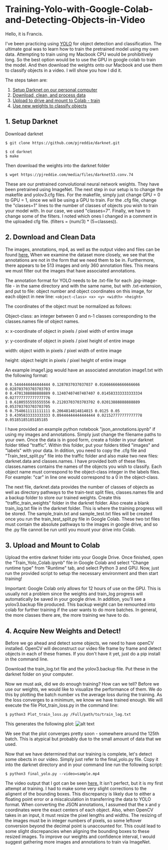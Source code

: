 # Training-Yolo-with-Google-Colab-and-Detecting-Objects-in-Video

Hello, it is Francis.

I've been practicing using [YOLO](https://pjreddie.com/darknet/yolo/) for object detection and classification. The ultimate 
goal was to learn how to train the pretrained model using my own data. Attempting to train using my Macbook CPU would be 
prohibitively long. So the best option would be to use the GPU in google colab to train the model. And then download the 
weights onto our Macbook and use them to classify objects in a video. I will show you how I did it.

The steps taken are:

1. [ Setup Darknet on our personal computer ](#setup)
2. [ Download, clean, and process data ](#clean)
3. [ Upload to drive and mount to Colab - train ](#train)
4. [ Use new weights to classify objects ](#detect)

<a name="setup"></a>
## 1. Setup Darknet

Download darknet
```
$ git clone https://github.com/pjreddie/darknet.git
```
```
$ cd darknet
$ make
```
Then download the weights into the darknet folder
```
$ wget https://pjreddie.com/media/files/darknet53.conv.74
```

These are our pretrained convolutional neural network weights. They have been pretrained using ImageNet.
The next step in our setup is to change the makefile and yolov3.cfg files. For the makefile, simply just change 
GPU = 0 to GPU = 1, since we will be using a GPU to train. For the .cfg file, change the "classes=1" lines to the number
of classes of objects you wish to train your model with. In our case, we used "classes=7". Finally, we have to change some 
of the filters. I noted which ones I changed in a comment in the uploaded cfg file. (filters = (num/3) * (5+classes)).

<a name="clean"></a>
## 2. Download and Clean Data

The images, annotations, mp4, as well as the output video and files can be found [here.](https://drive.google.com/drive/folders/11gPddDkQqm7pukpkgAksrHGJUR2QluEf?usp=sharing)
When we examine the dataset more closely, we see that the annotations are not in the form that we need them to be in. 
Furthermore, there appears to be 513 images and only 360 annotation files. This means we must filter out the images that 
have associated annotations. 

The annotation format for YOLO needs to be .txt-file for each .jpg-image-file - in the same directory and with 
the same name, but with .txt-extension, and put to file: object number and object coordinates on this image, 
for each object in new line: ```<object-class> <x> <y> <width> <height>```

The coordinates of the object must be normalized as follows:

Object-class: an integer between 0 and n-1 classes corresponding to the classes.names file of object names. 

x: x-coordinate of object in pixels / pixel width of entire image

y: y-coordinate of object in pixels / pixel height of entire image

width: object width in pixels / pixel width of entire image

height: object height in pixels / pixel height of entire image

An example image1.jpg would have an associated annotation image1.txt with the following format:

```
0 0.5444444444444444 0.1287037037037037 0.016666666666666666 0.028703703703703703
0 0.4701388888888889 0.12407407407407407 0.014583333333333334 0.027777777777777776
1 0.6180555555555556 0.21203703703703702 0.02013888888888889 0.053703703703703705
6 0.7548611111111111 0.2064814814814815 0.0125 0.05
3 0.4395833333333333 0.09444444444444444 0.021527777777777778 0.05185185185185185
```

I have provided an example python notebook "json_annotations.ipynb" if using my images and annotations.
Simply just change the filename paths to your own. Once the data is in good form, create a folder in your darknet folder titled
"traffic". Within this folder, put your folders titled "images" and "labels" with your data. In ddition, you need to copy 
the .cfg file and "Train_test_split.py" file into the traffic folder and also make two new files: darknet.data and classes.names. 
I have provided both of these files. classes.names contains the names of the objects you wish to classify. Each object name 
must correspond to the object-class integer in the labels files. For example: "car" in line one would correspond to a 0 in 
the object-class. 

The next file, darknet.data provides the number of classes of objects as well as directory pathways to the train-test split 
files, classes.names file and a backup folder to store our trained weights. Create this "traffic_train_weights" folder in 
the darknet folder. Also create a blank train_log.txt file in the darknet folder. This is where the training progress will be 
stored. The sample_train.txt and sample_test.txt files will be created once you run the train_test_split.py file
in Google Colab. These two txt files must contain the absolute pathways to the images in google drive, and so the .py file
cannot be run until you mount your drive into Colab. 

<a name="train"></a>
## 3. Upload and Mount to Colab

Upload the entire darknet folder into your Google Drive. Once finished, open the "Train_Yolo_Colab.ipynb" file in Google
Colab and select "Change runtime type" from "Runtime" tab, and select Python 3 and GPU. Now, just run the provided script to
setup the necessary environment and then start training!

Important: Google Colab only allows for 12 hours of use on the GPU. This is usually not a problem since the weights and 
train_log progress will automatically be saved in your google drive. In addition, you'll see a yolov3.backup file produced.
This backup weight can be remounted into colab for further training if the user wants to do more batches. In general, the more
classes there are, the more training we have to do. 

<a name="detect"></a>
## 4. Acquire New Weights and Detect!

Before we go ahead and detect some objects, we need to have openCV installed. OpenCV will deconstruct our video file frame by 
frame and detect objects in each of these frames. If you don't have it yet, just do a pip install in the command line. 

Download the train_log.txt file and the yolov3.backup file. Put these in the darknet folder on your computer. 

Now we must ask, did we do enough training? How can we tell? Before we use our weights, we would like to visualize the 
performance of them. We do this by plotting the batch number vs the average loss during the training. As the loss converges 
to a minimum, we know we have trained enough. We will execute the file Plot_train_loss.py in the command line:

```
$ python3 Plot_train_loss.py /Full/path/to/train_log.txt
```

This generates the following plot:
![alt text](https://github.com/fkarasek/Training-Yolo-with-Google-Colab-and-Detecting-Objects-in-Video/blob/master/training_loss_plot.png)

We see that the plot converges pretty soon - somewhere around the 125th batch. This is atypical but probably due to the 
small amount of data that we used. 

Now that we have determined that our training is complete, let's detect some obects in our video. Simply just refer to the
final_yolo.py file. Copy it into the darknet directory and in your command line run the following script:

```
$ python3 final_yolo.py --video=sample.mp4
```

The video output that I got can be seen [here.](https://drive.google.com/drive/folders/11gPddDkQqm7pukpkgAksrHGJUR2QluEf?usp=sharing)
It isn't perfect, but it is my first attempt at training. I had to make some very slight corrections to the alignent of 
the bounding boxes. This discrepancy is likely due to either a floating point error or a miscalculation in transferring the 
data to YOLO format. When converting the JSON annotations, I assumed that the x and y coordinates were the exact centers of
each object. 
Also, when OpenCV takes in an input, it must resize the pixel lengths and widths. The resizing of the images must be in 
integer numbers of pixels, so some leftover conversion beyond the decimal point is unaccounted for. This could lead to some
slight discrepancies when aligning the bounding boxes to these resized images. 
To improve our weights and confidence interval, I would suggest gathering more images and annotations to train via ImageNet. 
